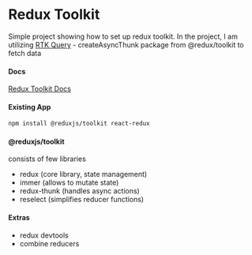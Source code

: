 # Redux Toolkit

Simple project showing how to set up redux toolkit. In the project, I am utilizing
[RTK Query](https://redux-toolkit.js.org/rtk-query/usage/migrating-to-rtk-query#implementation-using-createslice--createasyncthunk) - createAsyncThunk package from @redux/toolkit to fetch data

#### Docs

[Redux Toolkit Docs](https://redux-toolkit.js.org/introduction/getting-started)

#### Existing App

```sh
npm install @reduxjs/toolkit react-redux
```

#### @reduxjs/toolkit

consists of few libraries

- redux (core library, state management)
- immer (allows to mutate state)
- redux-thunk (handles async actions)
- reselect (simplifies reducer functions)

#### Extras

- redux devtools
- combine reducers

